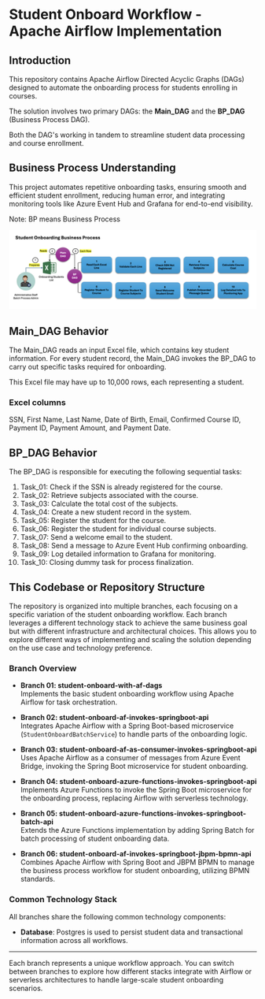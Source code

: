 # Student Onboard Workflow - Apache Airflow Implementation

## Introduction
This repository contains Apache Airflow Directed Acyclic Graphs (DAGs) designed to automate the onboarding process for students enrolling in courses. 

The solution involves two primary DAGs: the **Main_DAG** and the **BP_DAG** (Business Process DAG).

Both the DAG's working in tandem to streamline student data processing and course enrollment.

## Business Process Understanding
This project automates repetitive onboarding tasks, ensuring smooth and efficient student enrollment, reducing human error, and integrating monitoring tools like Azure Event Hub and Grafana for end-to-end visibility.

Note: BP means Business Process

![Student Onboarding Business Process Understanding](Student_Onboarding_Business_Process_Flow_v01.png "Student Onboarding Business Process Understanding")

## Main_DAG Behavior
The Main_DAG reads an input Excel file, which contains key student information. For every student record, the Main_DAG invokes the BP_DAG to carry out specific tasks required for onboarding.

This Excel file may have up to 10,000 rows, each representing a student. 

### Excel columns
SSN, First Name, Last Name, Date of Birth, Email, Confirmed Course ID, Payment ID, Payment Amount, and Payment Date. 

## BP_DAG Behavior
The BP_DAG is responsible for executing the following sequential tasks:

1. Task_01: Check if the SSN is already registered for the course.
2. Task_02: Retrieve subjects associated with the course.
3. Task_03: Calculate the total cost of the subjects.
4. Task_04: Create a new student record in the system.
5. Task_05: Register the student for the course.
6. Task_06: Register the student for individual course subjects.
7. Task_07: Send a welcome email to the student.
8. Task_08: Send a message to Azure Event Hub confirming onboarding.
9. Task_09: Log detailed information to Grafana for monitoring.
10. Task_10: Closing dummy task for process finalization.


## This Codebase or Repository Structure

The repository is organized into multiple branches, each focusing on a specific variation of the student onboarding workflow. Each branch leverages a different technology stack to achieve the same business goal but with different infrastructure and architectural choices. This allows you to explore different ways of implementing and scaling the solution depending on the use case and technology preference.

### Branch Overview

- **Branch 01: student-onboard-with-af-dags**  
  Implements the basic student onboarding workflow using Apache Airflow for task orchestration.

- **Branch 02: student-onboard-af-invokes-springboot-api**  
  Integrates Apache Airflow with a Spring Boot-based microservice (`StudentOnboardBatchService`) to handle parts of the onboarding logic.

- **Branch 03: student-onboard-af-as-consumer-invokes-springboot-api**  
  Uses Apache Airflow as a consumer of messages from Azure Event Bridge, invoking the Spring Boot microservice for student onboarding.

- **Branch 04: student-onboard-azure-functions-invokes-springboot-api**  
  Implements Azure Functions to invoke the Spring Boot microservice for the onboarding process, replacing Airflow with serverless technology.

- **Branch 05: student-onboard-azure-functions-invokes-springboot-batch-api**  
  Extends the Azure Functions implementation by adding Spring Batch for batch processing of student onboarding data.

- **Branch 06: student-onboard-af-invokes-springboot-jbpm-bpmn-api**  
  Combines Apache Airflow with Spring Boot and JBPM BPMN to manage the business process workflow for student onboarding, utilizing BPMN standards.

### Common Technology Stack

All branches share the following common technology components:
- **Database**: Postgres is used to persist student data and transactional information across all workflows.

---

Each branch represents a unique workflow approach. You can switch between branches to explore how different stacks integrate with Airflow or serverless architectures to handle large-scale student onboarding scenarios.

